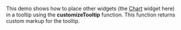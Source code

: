 This demo shows how to&nbsp;place other widgets (the [Chart][0] widget here) in&nbsp;a&nbsp;tooltip using the **customizeTooltip** function. This function returns custom markup for the tooltip.

[0]: https://js.devexpress.com/Demos/WidgetsGallery/Demo/Charts/LocalDataSource/jQuery/Light/
